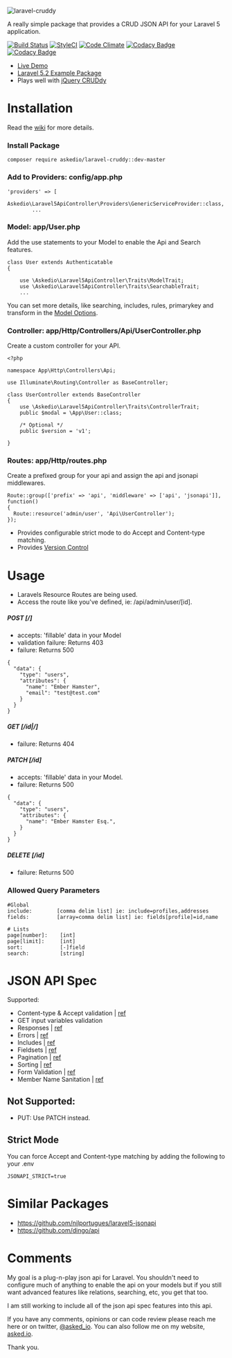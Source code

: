 ![laravel-cruddy](http://i.imgur.com/TmEh1m6.jpgg)

A really simple package that provides a CRUD JSON API for your Laravel 5 application.

[![Build Status](https://travis-ci.org/Askedio/laravel-Cruddy.svg?branch=master)](https://travis-ci.org/Askedio/laravel-Cruddy)
[![StyleCI](https://styleci.io/repos/52752552/shield)](https://styleci.io/repos/52752552)
[![Code Climate](https://codeclimate.com/github/Askedio/laravel-Cruddy/badges/gpa.svg)](https://codeclimate.com/github/Askedio/laravel-Cruddy)
[![Codacy Badge](https://api.codacy.com/project/badge/grade/c2f2291fe3af4ea3a511afa64ddc034b)](https://www.codacy.com/app/gcphost/laravel-Cruddy)
[![Codacy Badge](https://api.codacy.com/project/badge/coverage/c2f2291fe3af4ea3a511afa64ddc034b)](https://www.codacy.com/app/gcphost/laravel-Cruddy)

* [Live Demo](https://cruddy.io/app/)
* [Laravel 5.2 Example Package](https://github.com/Askedio/Laravel-5-CRUD-Example)
* Plays well with [jQuery CRUDdy](https://github.com/Askedio/jQuery-Cruddy)



# Installation
Read the [wiki](https://github.com/Askedio/laravel-Cruddy/wiki) for more details.

### Install Package
~~~
composer require askedio/laravel-cruddy::dev-master
~~~


### Add to Providers: config/app.php
~~~
'providers' => [
    Askedio\Laravel5ApiController\Providers\GenericServiceProvider::class,
        ...
~~~




### Model: app/User.php
Add the use statements to your Model to enable the Api and Search features.
~~~
class User extends Authenticatable
{

    use \Askedio\Laravel5ApiController\Traits\ModelTrait;
    use \Askedio\Laravel5ApiController\Traits\SearchableTrait;
    ...
~~~
You can set more details, like searching, includes, rules, primarykey and transform in the [Model Options](https://github.com/Askedio/laravel-Cruddy/wiki/Models).

### Controller: app/Http/Controllers/Api/UserController.php
Create a custom controller for your API.
~~~
<?php

namespace App\Http\Controllers\Api;

use Illuminate\Routing\Controller as BaseController;

class UserController extends BaseController
{
    use \Askedio\Laravel5ApiController\Traits\ControllerTrait;
    public $modal = \App\User::class;

    /* Optional */
    public $version = 'v1';

}
~~~

### Routes: app/Http/routes.php
Create a prefixed group for your api and assign the api and jsonapi middlewares.
~~~
Route::group(['prefix' => 'api', 'middleware' => ['api', 'jsonapi']], function()
{
  Route::resource('admin/user', 'Api\UserController');
});
~~~
* Provides configurable strict mode to do Accept and Content-type matching.
* Provides [Version Control](https://github.com/Askedio/laravel-Cruddy/wiki/Version-Control)



# Usage
* Laravels Resource Routes are being used.
* Access the route like you've defined, ie: /api/admin/user/[id].


##### POST [/]
* accepts: 'fillable' data in your Model
* validation failure: Returns 403
* failure: Returns 500
~~~
{
  "data": {
    "type": "users",
    "attributes": {
      "name": "Ember Hamster",
      "email": "test@test.com"
    }
  }
}
~~~

##### GET [/id|/]
* failure: Returns 404


##### PATCH [/id]
* accepts: 'fillable' data in your Model.
* failure: Returns 500
~~~
{
  "data": {
    "type": "users",
    "attributes": {
      "name": "Ember Hamster Esq.",
    }
  }
}
~~~

##### DELETE [/id]
* failure: Returns 500




### Allowed Query Parameters
~~~
#Global
include:        [comma delim list] ie: include=profiles,addresses
fields:         [array=comma delim list] ie: fields[profile]=id,name

# Lists
page[number]:    [int]
page[limit]:     [int]
sort:            [-]field
search:          [string]
~~~



# JSON API Spec
Supported:
* Content-type & Accept validation | [ref](http://jsonapi.org/format/#content-negotiation)
* GET input variables validation
* Responses | [ref](http://jsonapi.org/format/#document-resource-objects)
* Errors | [ref](http://jsonapi.org/format/#errors)
* Includes | [ref](http://jsonapi.org/format/#fetching-includes)
* Fieldsets | [ref](http://jsonapi.org/format/#fetching-sparse-fieldsets)
* Pagination | [ref](http://jsonapi.org/format/#fetching-pagination)
* Sorting | [ref](http://jsonapi.org/format/#fetching-sorting)
* Form Validation | [ref](http://jsonapi.org/examples/#error-objects-error-codes)
* Member Name Sanitation | [ref](http://jsonapi.org/format/#document-member-names)

## Not Supported:
* PUT: Use PATCH instead.


## Strict Mode
You can force Accept and Content-type matching by adding the following to your .env
~~~
JSONAPI_STRICT=true
~~~



# Similar Packages
* https://github.com/nilportugues/laravel5-jsonapi
* https://github.com/dingo/api





# Comments
My goal is a plug-n-play json api for Laravel. You shouldn't need to configure much of anything to enable the api on your models but if you still want advanced features like relations, searching, etc, you get that too.

I am still working to include all of the json api spec features into this api.

If you have any comments, opinions or can code review please reach me here or on twitter, [@asked_io](https://twitter.com/asked_io). You can also follow me on my website, [asked.io](https://asked.io).


Thank you.
